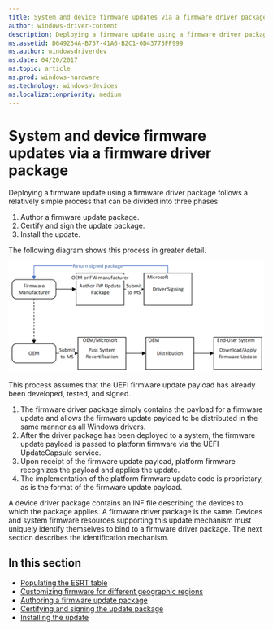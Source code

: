 ```yaml
---
title: System and device firmware updates via a firmware driver package
author: windows-driver-content
description: Deploying a firmware update using a firmware driver package follows a relatively simple process that can be divided into three phases
ms.assetid: D649234A-B757-41A6-B2C1-6D43775FF999
ms.author: windowsdriverdev
ms.date: 04/20/2017
ms.topic: article
ms.prod: windows-hardware
ms.technology: windows-devices
ms.localizationpriority: medium
---
```


# System and device firmware updates via a firmware driver package


Deploying a firmware update using a firmware driver package follows a relatively simple process that can be divided into three phases:

1.  Author a firmware update package.
2.  Certify and sign the update package.
3.  Install the update.

The following diagram shows this process in greater detail.

![system and device firmware update process](images/systemanddevicefirmwareupdateprocess.png)

This process assumes that the UEFI firmware update payload has already been developed, tested, and signed.

1.  The firmware driver package simply contains the payload for a firmware update and allows the firmware update payload to be distributed in the same manner as all Windows drivers.
2.  After the driver package has been deployed to a system, the firmware update payload is passed to platform firmware via the UEFI UpdateCapsule service.
3.  Upon receipt of the firmware update payload, platform firmware recognizes the payload and applies the update.
4.  The implementation of the platform firmware update code is proprietary, as is the format of the firmware update payload.

A device driver package contains an INF file describing the devices to which the package applies. A firmware driver package is the same. Devices and system firmware resources supporting this update mechanism must uniquely identify themselves to bind to a firmware driver package. The next section describes the identification mechanism.

## In this section


-   [Populating the ESRT table](populating-the-esrt-table.md)
-   [Customizing firmware for different geographic regions](customizing-firmware-for-different-geographic-regions.md)
-   [Authoring a firmware update package](authoring-a-firmware-update-package.md)
-   [Certifying and signing the update package](certifying-and-signing-the-update-package.md)
-   [Installing the update](installing-the-update.md)

 

 




